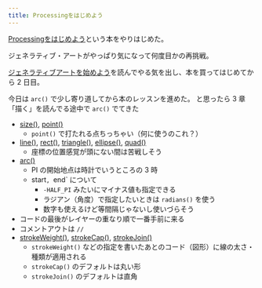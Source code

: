 ```yaml
---
title: Processingをはじめよう
---
```


[Processingをはじめよう](https://www.oreilly.co.jp/books/9784873117737/)という本をやりはじめた。

ジェネラティブ・アートがやっぱり気になって何度目かの再挑戦。

[ジェネラティブアートを始めよう](https://note.com/p5aholic/n/n853fd1d137d1)を読んでやる気を出し、本を買ってはじめてから 2 日目。

今日は `arc()` で少し寄り道してから本のレッスンを進めた。
と思ったら 3 章「描く」を読んでる途中で `arc()` でてきた

- [size()](https://processing.org/reference/size_.html), [point()](https://processing.org/reference/point_.html)
    - `point()` で打たれる点ちっちゃい（何に使うのこれ？）
- [line()](https://processing.org/reference/line_.html), [rect()](https://processing.org/reference/rect_.html), [triangle()](https://processing.org/reference/triangle_.html), [ellipse()](https://processing.org/reference/ellipse_.html), [quad()](https://processing.org/reference/quad_.html)
    - 座標の位置感覚が頭にない間は苦戦しそう
- [arc()](https://processing.org/reference/arc_.html) 
    - PI の開始地点は時計でいうところの 3 時
    - start`, `end` について
        - `-HALF_PI` みたいにマイナス値も指定できる
        - ラジアン（角度）で指定したいときは `radians()` を使う
        - 数字も使えるけど等間隔じゃないし使いづらそう
- コードの最後がレイヤーの重なり順で一番手前に来る
- コメントアウトは `//`
- [strokeWeight()](https://processing.org/reference/strokeWeight_.html), [strokeCap()](https://processing.org/reference/strokeCap_.html), [strokeJoin()](https://processing.org/reference/strokeJoin_.html)
    - `strokeWeight()` などの指定を書いたあとのコード（図形）に線の太さ・種類が適用される
    - `strokeCap()` のデフォルトは丸い形
    - `strokeJoin()` のデフォルトは直角
